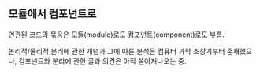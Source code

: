 ## 모듈에서 컴포넌트로

연관된 코드의 묶음은 모듈(module)로도 컴포넌트(component)로도 부름.

논리적/물리적 분리에 관한 개념과 그에 따른 분석은 컴퓨터 과학 초창기부터 존재했으나, 컴포넌트와 분리에 관한 글과 의견은 아직 쏟아져나오는 중.

